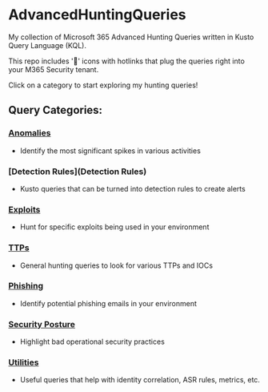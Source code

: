 # AdvancedHuntingQueries
My collection of Microsoft 365 Advanced Hunting Queries written in Kusto Query Language (KQL).

This repo includes '🔎' icons with hotlinks that plug the queries right into your M365 Security tenant.

Click on a category to start exploring my hunting queries!

## Query Categories:

### [Anomalies](Anomalies)
- Identify the most significant spikes in various activities

### [Detection Rules](Detection Rules)
- Kusto queries that can be turned into detection rules to create alerts

### [Exploits](Exploits)
- Hunt for specific exploits being used in your environment

### [TTPs](TTPs)
- General hunting queries to look for various TTPs and IOCs

### [Phishing](Phishing)
- Identify potential phishing emails in your environment

### [Security Posture](Posture)
- Highlight bad operational security practices

### [Utilities](Utilities)
- Useful queries that help with identity correlation, ASR rules, metrics, etc.
